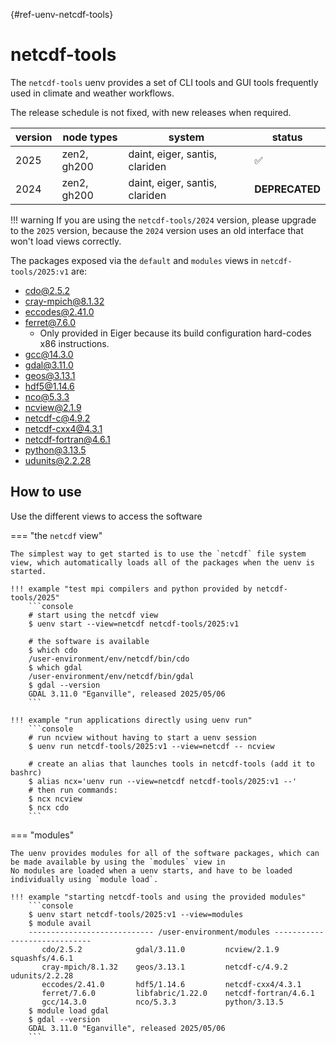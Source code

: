 [](){#ref-uenv-netcdf-tools}
# netcdf-tools

The `netcdf-tools` uenv provides a set of CLI tools and GUI tools frequently used in climate and weather workflows.

The release schedule is not fixed, with new releases when required.

| version            | node types        | system                                  | status |
|--------------------|-------------------|-----------------------------------------|--------|
| 2025               | zen2, gh200       | daint, eiger, santis, clariden          | :white_check_mark: |
| 2024               | zen2, gh200       | daint, eiger, santis, clariden          | **DEPRECATED** |

!!! warning
    If you are using the `netcdf-tools/2024` version, please upgrade to the `2025` version, because the `2024` version uses an old interface that won't load views correctly.


The packages exposed via the `default` and `modules` views in `netcdf-tools/2025:v1` are:

* [cdo@2.5.2](https://packages.spack.io/package.html?name=cdo)
* [cray-mpich@8.1.32](https://packages.spack.io/package.html?name=cray-mpich)
* [eccodes@2.41.0](https://packages.spack.io/package.html?name=eccodes)
* [ferret@7.6.0](https://packages.spack.io/package.html?name=ferret)
    * Only provided in Eiger because its build configuration hard-codes x86 instructions.
* [gcc@14.3.0](https://packages.spack.io/package.html?name=gcc)
* [gdal@3.11.0](https://packages.spack.io/package.html?name=gdal)
* [geos@3.13.1](https://packages.spack.io/package.html?name=geos)
* [hdf5@1.14.6](https://packages.spack.io/package.html?name=hdf5)
* [nco@5.3.3](https://packages.spack.io/package.html?name=nco)
* [ncview@2.1.9](https://packages.spack.io/package.html?name=ncview)
* [netcdf-c@4.9.2](https://packages.spack.io/package.html?name=netcdf-c)
* [netcdf-cxx4@4.3.1](https://packages.spack.io/package.html?name=netcdf-cxx4)
* [netcdf-fortran@4.6.1](https://packages.spack.io/package.html?name=netcdf-fortran)
* [python@3.13.5](https://packages.spack.io/package.html?name=python)
* [udunits@2.2.28](https://packages.spack.io/package.html?name=udunits)

## How to use

Use the different views to access the software

=== "the `netcdf` view"

    The simplest way to get started is to use the `netcdf` file system view, which automatically loads all of the packages when the uenv is started.

    !!! example "test mpi compilers and python provided by netcdf-tools/2025"
        ```console
        # start using the netcdf view
        $ uenv start --view=netcdf netcdf-tools/2025:v1

        # the software is available
        $ which cdo
        /user-environment/env/netcdf/bin/cdo
        $ which gdal
        /user-environment/env/netcdf/bin/gdal
        $ gdal --version
        GDAL 3.11.0 "Eganville", released 2025/05/06
        ```

    !!! example "run applications directly using uenv run"
        ```console
        # run ncview without having to start a uenv session
        $ uenv run netcdf-tools/2025:v1 --view=netcdf -- ncview

        # create an alias that launches tools in netcdf-tools (add it to bashrc)
        $ alias ncx='uenv run --view=netcdf netcdf-tools/2025:v1 --'
        # then run commands:
        $ ncx ncview
        $ ncx cdo
        ```

=== "modules"

    The uenv provides modules for all of the software packages, which can be made available by using the `modules` view in 
    No modules are loaded when a uenv starts, and have to be loaded individually using `module load`.

    !!! example "starting netcdf-tools and using the provided modules"
        ```console
        $ uenv start netcdf-tools/2025:v1 --view=modules
        $ module avail
        ---------------------------- /user-environment/modules -----------------------------
           cdo/2.5.2            gdal/3.11.0         ncview/2.1.9            squashfs/4.6.1
           cray-mpich/8.1.32    geos/3.13.1         netcdf-c/4.9.2          udunits/2.2.28
           eccodes/2.41.0       hdf5/1.14.6         netcdf-cxx4/4.3.1
           ferret/7.6.0         libfabric/1.22.0    netcdf-fortran/4.6.1
           gcc/14.3.0           nco/5.3.3           python/3.13.5
        $ module load gdal
        $ gdal --version
        GDAL 3.11.0 "Eganville", released 2025/05/06
        ```
